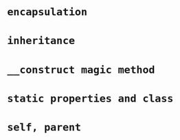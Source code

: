 # `encapsulation`
# `inheritance`
# `__construct magic method`
# `static properties and class`
# `self, parent`